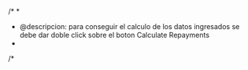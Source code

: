 /*
*
*  @descripcion: para conseguir el calculo de los datos ingresados se debe dar doble click sobre el boton Calculate Repayments
*
/*
